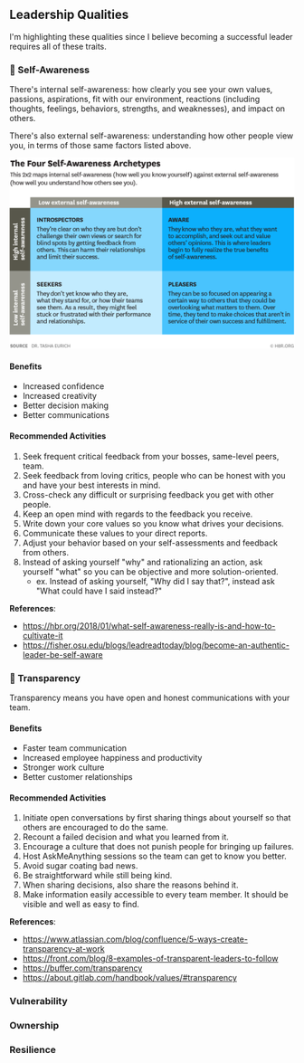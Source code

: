 ## Leadership Qualities

I'm highlighting these qualities since I believe becoming a successful leader requires all of these traits.

### 🌌 Self-Awareness

There's internal self-awareness: how clearly you see your own values, passions, aspirations, fit with our environment, reactions (including thoughts, feelings, behaviors, strengths, and weaknesses), and impact on others. 

There's also external self-awareness: understanding how other people view you, in terms of those same factors listed above.

![](self-awareness.png)

#### Benefits

* Increased confidence
* Increased creativity
* Better decision making
* Better communications


#### Recommended Activities

1. Seek frequent critical feedback from your bosses, same-level peers, team.
2. Seek feedback from loving critics, people who can be honest with you and have your best interests in mind.
3. Cross-check any difficult or surprising feedback you get with other people.
4. Keep an open mind with regards to the feedback you receive.
5. Write down your core values so you know what drives your decisions.
6. Communicate these values to your direct reports.
7. Adjust your behavior based on your self-assessments and feedback from others.
8. Instead of asking yourself "why" and rationalizing an action, ask yourself "what" so you can be objective and more solution-oriented.
   + ex. Instead of asking yourself, "Why did I say that?", instead ask "What could have I said instead?"


**References**:  
- https://hbr.org/2018/01/what-self-awareness-really-is-and-how-to-cultivate-it  
- https://fisher.osu.edu/blogs/leadreadtoday/blog/become-an-authentic-leader-be-self-aware  

### 🔎 Transparency

Transparency means you have open and honest communications with your team.

#### Benefits

* Faster team communication
* Increased employee happiness and productivity
* Stronger work culture
* Better customer relationships

#### Recommended Activities

1. Initiate open conversations by first sharing things about yourself so that others are encouraged to do the same.
2. Recount a failed decision and what you learned from it.
3. Encourage a culture that does not punish people for bringing up failures.  
4. Host AskMeAnything sessions so the team can get to know you better.
5. Avoid sugar coating bad news.
6. Be straightforward while still being kind.
7. When sharing decisions, also share the reasons behind it.
8. Make information easily accessible to every team member. It should be visible and well as easy to find.

**References**:  
- https://www.atlassian.com/blog/confluence/5-ways-create-transparency-at-work  
- https://front.com/blog/8-examples-of-transparent-leaders-to-follow  
- https://buffer.com/transparency  
- https://about.gitlab.com/handbook/values/#transparency  

### Vulnerability

### Ownership

### Resilience

